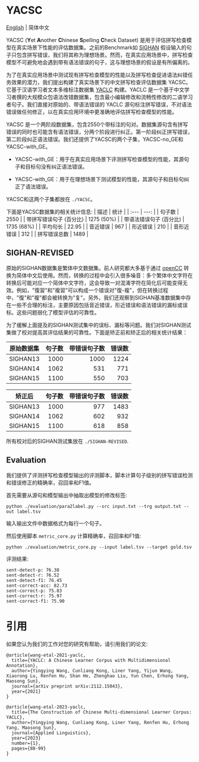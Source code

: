 # YACSC
[English](README.en.md) | 简体中文

YACSC (**Y**et **A**nother **C**hinese **S**pelling **C**heck Dataset) 是用于评估拼写检查模型在真实场景下性能的评估数据集。之前的Benchmark如 [SIGHAN](http://ir.itc.ntnu.edu.tw/lre/sighan8csc.html) 假设输入的句子只包含拼写错误，我们将其称为理想场景。然而，在真实应用场景中，拼写检查模型不可避免地会遇到带有语法错误的句子，这与理想场景的假设是有所偏离的。

为了在真实应用场景中测试现有拼写检查模型的性能以及拼写检查促进语法纠错任务效果的潜力，我们提出构建了真实场景下的中文拼写检查评估数据集 YACSC。它基于汉语学习者文本多维标注数据集 [YACLC](https://github.com/blcuicall/YACLC) 构建。YACLC 是一个基于中文学习者撰的大规模众包语法改错数据集，包含最小编辑修改和流畅性修改的二语学习者句子。我们直接对原始的、带语法错误的 YACLC 源句标注拼写错误，不对语法错误做任何修正，以在真实应用环境中更准确地评估拼写检查模型的性能。

YACSC 是一个两阶段数据集，包含2550个带标注的句对。数据集源句含有拼写错误的同时也可能含有语法错误，分两个阶段进行纠正。第一阶段纠正拼写错误，第二阶段纠正语法错误。我们还提供了YACSC的两个子集，YACSC-no\_GE和 YACSC-with\_GE。

- YACSC-with\_GE：用于在真实应用场景下评测拼写检查模型的性能，其源句子和目标句没有纠正语法错误。

- YACSC-with_GE：用于在理想场景下测试模型的性能，其源句子和目标句纠正了语法错误。

YACSC和这两个子集都放在 `./YACSC`。

下面是YACSC数据集的相关统计信息:
| 描述 | 统计 |
| :--- | ---: |
| 句子数 | 2550 |
| 带拼写错误句子 (百分比) | 1275 (50\%) |
| 带语法错误句子 (百分比) | 1735 (68\%) |
| 平均句长 | 22.95 |
| 音近错误 | 967 |
| 形近错误 | 210   | 
| 音形近错误 | 312 |
| 拼写错误总数 | 1489 |

## SIGHAN-REVISED

原始的SIGHAN数据集是繁体中文数据集。前人研究都大多基于通过 [openCC](https://github.com/BYVoid/OpenCC) 转换为简体中文后使用。然而，转换的过程中会引入很多噪音：多个繁体中文字符在转换后可能对应一个简体中文字符，这会导致一对混淆字符在简化后可能变得无效。例如，"復習"和"複習"可以构成一个错误对"復-複"，但在转换过程中，"復"和"複"都会被转换为"复"。另外，我们还观察到SIGHAN基准数据集中存在一些不合理的标注，主要原因包括音近错误，形近错误和语法错误的漏标或误标。这些问题弱化了模型评估的可靠性。

为了缓解上面提及的SIGHAN测试集中的误标、漏标等问题。我们对SIGHAN测试集做了校对提高其评估结果的可靠性。下面是矫正前和矫正后的相关统计结果：

| 原始数据集 | 句子数 | 带错误句子数 | 错误数 |
| --- | ---: | ---: | ---: |
| SIGHAN13 | 1000 | 1000 | 1224 |
| SIGHAN14 | 1062 | 531 | 771 |
|SIGHAN15 | 1100 | 550 | 703 |
		
		 
| 矫正后 | 句子数 | 带错误句子数 | 错误数 |
| --- | ---: | ---: | ---: |
| SIGHAN13 | 1000 | 977 | 1483 |
| SIGHAN14 | 1062 | 602 | 932 |
| SIGHAN15 | 1100 | 618 | 858 |

所有校对后的SIGHAN测试集放在 `./SIGHAN-REVISED`.

## Evaluation

我们提供了评测拼写检查模型输出的评测脚本，脚本计算句子级别的拼写错误检测和错误修正的精确率，召回率和F1值。

首先需要从源句和模型输出中抽取出模型的修改标签:
```
python ./evaluation/para2label.py --src input.txt --trg output.txt --out label.tsv
```
输入输出文件中数据格式为每行一个句子。

然后使用脚本 `metric_core.py` 计算精确率，召回率和F1值:
```
python ./evaluation/metric_core.py --input label.tsv --target gold.tsv
```

评测结果:
```
sent-detect-p: 76.38
sent-detect-r: 76.52
sent-detect-f1: 76.45
sent-correct-acc: 82.73
sent-correct-p: 75.83
sent-correct-r: 75.97
sent-correct-f1: 75.90
```

# 引用

如果您认为我们的工作对您的研究有帮助，请引用我们的论文:

```
@article{wang-etal-2021-yaclc,
  title={YACLC: A Chinese Learner Corpus with Multidimensional Annotation},
  author={Yingying Wang, Cunliang Kong, Liner Yang, Yijun Wang, Xiaorong Lu, Renfen Hu, Shan He, Zhenghao Liu, Yun Chen, Erhong Yang, Maosong Sun},
  journal={arXiv preprint arXiv:2112.15043},
  year={2021}
}

@article{wang-etal-2023-yaclc,
  title={The Construction of Chinese Multi-dimensional Learner Corpus: YACLC},
  author={Yingying Wang, Cunliang Kong, Liner Yang, Renfen Hu, Erhong Yang, Maosong Sun},
  journal={Applied Linguistics},
  year={2023}
  number={1},
  pages={88-99}
}
```